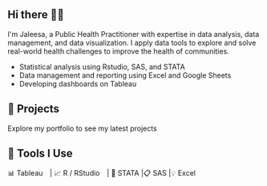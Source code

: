 ## Hi there 👋🏽
I'm Jaleesa, a Public Health Practitioner with expertise in data analysis, data management, and data visualization. I apply data tools to explore and solve real-world health challenges to improve the health of communities. 

+ Statistical analysis using Rstudio, SAS, and STATA
+ Data management and reporting using Excel and Google Sheets
+ Developing dashboards on Tableau 

## 📂 Projects
Explore my portfolio to see my latest projects 

## 🧰 Tools I Use  
📊 Tableau | 📈 R / RStudio | 🧮 STATA |📋 SAS |💡 Excel





<!--
**jms007-spec/jms007-spec** is a ✨ _special_ ✨ repository because its `README.md` (this file) appears on your GitHub profile.
 
💾 SQL  
Here are some ideas to get you started:

- 🔭 I’m currently working on ...
- 🌱 I’m currently learning ...
- 👯 I’m looking to collaborate on ...
- 🤔 I’m looking for help with ...
- 💬 Ask me about ...
- 📫 How to reach me: ...
- 😄 Pronouns: ...
- ⚡ Fun fact: ...
-->
